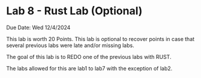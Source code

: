 # Lab 8 - Rust Lab (Optional)

Due Date: Wed 12/4/2024

This lab is worth 20 Points. This lab is optional to recover points in case
that several previous labs were late and/or missing labs.

The goal of this lab is to REDO one of the previous labs with RUST.

The labs allowed for this are lab1 to lab7 with the exception of lab2.
